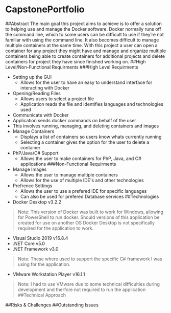# CapstonePortfolio
##Abstract
  The main goal this project aims to achieve is to offer a solution to helping use and manage the Docker software. Docker normally runs off the command line, which to some users can be difficult to use if they’re not familiar with using the command line. It also becomes difficult to manage multiple containers at the same time. With this project a user can open a container for any project they might have and manage and organize multiple containers being able to create containers for additional projects and delete containers for project they have since finished working on. 
##High Level/Non-Functional Requirments
###High Level Requirments
- Setting up the GUI
  - Allows for the user to have an easy to understand interface for interacting with Docker
- Opening/Reading Files
  - Allows users to select a project file
  - Application reads the file and identifies languages and technologies used
 - Communicate with Docker
  - Application sends docker commands on behalf of the user
  - This involves running, managing, and deleting containers and images
- Manage Containers
  - Displays a list of containers so users know whats currently running
  - Selecting a container gives the option for the user to delete a container
- PhP/Java/C# Support
  - Allows the user to make containers for PhP, Java, and C# applications
###Non-Functional Requirments
- Manage Images
  - Allows the user to manage multiple containers
  - Allows for the use of multiple IDE's and other technologies
- Prefrence Settings
  - Allows the user to use a prefered IDE for specific languages
  - Can also be used for prefered Database services
##Technologies
- Docker Desktop v3.2.2
> Note: This version of Docker was built to work for Windows, allowing for PowerShell to run docker.
> Should versions of this application be created for use on another OS Docker Desktop is not specifically
> required for the application to work.
- Visual Studio 2019 v16.8.4
- .NET Core v5.0
- .NET Framework v3.0
> Note: These where used to support the specific C# framework I was using for the application.
- VMware Workstation Player v16.1.1
> Note: I had to use VMware due to some technical difficulties during development and therfore not required to run the application
##Technical Approach

##Risks & Challenges
##Outstanding Issues
